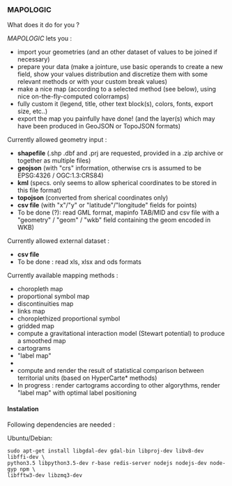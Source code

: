 ### MAPOLOGIC

What does it do for you ?

*MAPOLOGIC* lets you :
 - import your geometries (and an other dataset of values to be joined if necessary)
 - prepare your data (make a jointure, use basic operands to create a new field, show your values distribution and discretize them with some relevant methods or with your custom break values)
 - make a nice map (according to a selected method (see below), using nice on-the-fly-computed colorramps)
 - fully custom it (legend, title, other text block(s), colors, fonts, export size, etc..)
 - export the map you painfully have done! (and the layer(s) which may have been produced in GeoJSON or TopoJSON formats)

Currently allowed geometry input :

 - **shapefile** (.shp .dbf and .prj are requested, provided in a .zip archive or together as multiple files)
 - **geojson** (with "crs" information, otherwise crs is assumed to be EPSG:4326 / OGC:1.3:CRS84)
 - **kml** (specs. only seems to allow spherical coordinates to be stored in this file format)
 - **topojson** (converted from sherical coordinates only)
 - **csv file** (with "x"/"y" or "latitude"/"longitude" fields for points)
 - To be done (?): read GML format, mapinfo TAB/MID and csv file with a "geometry" / "geom" / "wkb" field containing the geom encoded in WKB)

Currently allowed external dataset :
 - **csv file**
 - To be done : read xls, xlsx and ods formats

Currently available mapping methods :
 - choropleth map
 - proportional symbol map
 - discontinuities map
 - links map
 - choroplethized proportional symbol
 - gridded map
 - compute a gravitational interaction model (Stewart potential) to produce a smoothed map
 - cartograms
 - "label map"
 -
 - compute and render the result of statistical comparison between territorial units (based on HyperCarte* methods)
 - In progress : render cartograms according to other algorythms, render "label map" with optimal label positioning

#### Instalation
Following dependencies are needed :

Ubuntu/Debian:
```
sudo apt-get install libgdal-dev gdal-bin libproj-dev libv8-dev libffi-dev \
python3.5 libpython3.5-dev r-base redis-server nodejs nodejs-dev node-gyp npm \
libfftw3-dev libzmq3-dev
```
